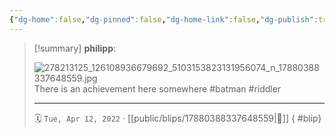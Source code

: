 ```yaml
---
{"dg-home":false,"dg-pinned":false,"dg-home-link":false,"dg-publish":true,"tags":["dgblip"],"disabled rules":["yaml-title","yaml-title-alias","file-name-heading"],"title":"philipp on instagram @ 2022-04-12","created-date":"2022-04-12T15:00:00","updated-date":"2025-05-02T17:43:07","dg-path":"blips/17880388337648559.md","permalink":"/blips/17880388337648559/","dgPassFrontmatter":true}
---
```


> [!summary] **philipp**:
>
> ![278213125_126108936679692_5103153823131956074_n_17880388337648559.jpg](/img/user/attachments/278213125_126108936679692_5103153823131956074_n_17880388337648559.jpg)
> There is an achievement here somewhere #batman #riddler
> - - -
>
> 🗓️ `Tue, Apr 12, 2022` · [[public/blips/17880388337648559\|🔗]]
{ #blip}

